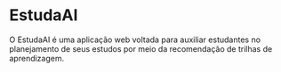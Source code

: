# EstudaAI
O EstudaAI é uma aplicação web voltada para auxiliar estudantes no planejamento de seus estudos por meio da recomendação de trilhas de aprendizagem. 
